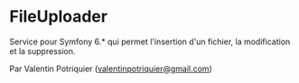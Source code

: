 # FileUploader
Service pour Symfony 6.* qui permet l'insertion d'un fichier, la modification et la suppression.

Par Valentin Potriquier (valentinpotriquier@gmail.com)
